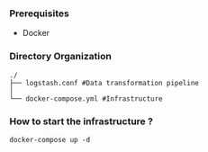 ### Prerequisites
 - Docker

### Directory Organization

```shell
./
├── logstash.conf #Data transformation pipeline
│
└── docker-compose.yml #Infrastructure
```

### How to start the infrastructure ?

```shell
docker-compose up -d
```
